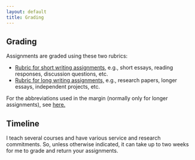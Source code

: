 ```yaml
---
layout: default
title: Grading
---
```



## Grading

Assignments are graded using these two rubrics: 

+ [Rubric for short writing assignments,](http://scoconno.github.io/Teaching/ShortRubric.pdf/) e.g., short essays, reading responses, discussion questions, etc. 
+ [Rubric for long writing assignments,](http://scoconno.github.io/Teaching/LongRubric.pdf/) e.g., research papers, longer essays, independent projects, etc. 

For the abbreviations used in the margin (normally only for longer assignments), see [here.](/Teaching/Abbreviations)


## Timeline

I teach several courses and have various service and research commitments. So, unless otherwise indicated, it can take up to two weeks for me to grade and return your assignments. 




